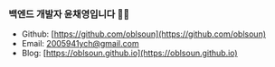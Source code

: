 ### 백엔드 개발자 윤채영입니다 🙌🏻

- Github: [https://github.com/oblsoun](https://github.com/oblsoun)
- Email: <a href="mailto:2005941ych@gmail.com">2005941ych@gmail.com</a>
- Blog: [https://oblsoun.github.io](https://oblsoun.github.io)

<!--
**oblsoun/oblsoun** is a ✨ _special_ ✨ repository because its `README.md` (this file) appears on your GitHub profile.

Here are some ideas to get you started:

- 🔭 I’m currently working on ...
- 🌱 I’m currently learning ...
- 👯 I’m looking to collaborate on ...
- 🤔 I’m looking for help with ...
- 💬 Ask me about ...
- 📫 How to reach me: ...
- 😄 Pronouns: ...
- ⚡ Fun fact: ...
-->
